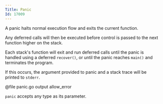 ```yaml
---
Title: Panic
Id: 17009
---
```

A panic halts normal execution flow and exits the current function.

Any deferred calls will then be executed before control is passed to the next function higher on the stack.

Each stack's function will exit and run deferred calls until the panic is handled using a deferred `recover()`, or until the panic reaches `main()` and terminates the program.

If this occurs, the argument provided to panic and a stack trace will be printed to `stderr`.

@file panic.go output allow_error

`panic` accepts any type as its parameter.

